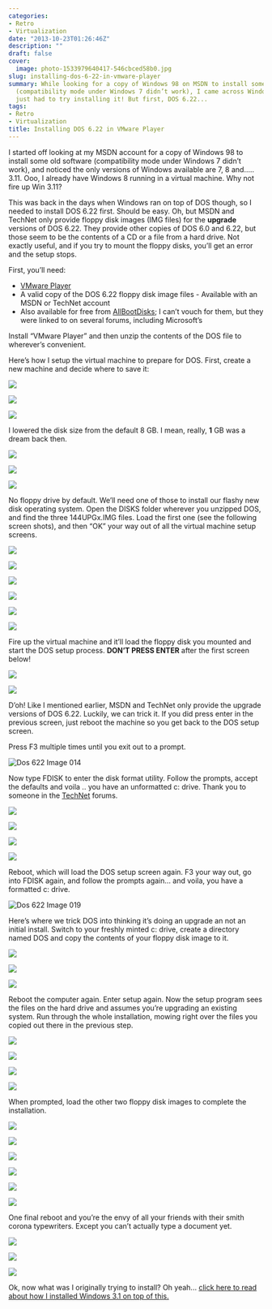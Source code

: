 ```yaml
---
categories:
- Retro
- Virtualization
date: "2013-10-23T01:26:46Z"
description: ""
draft: false
cover:
  image: photo-1533979640417-546cbced58b0.jpg
slug: installing-dos-6-22-in-vmware-player
summary: While looking for a copy of Windows 98 on MSDN to install some old software
  (compatibility mode under Windows 7 didn’t work), I came across Windows 3.11. I
  just had to try installing it! But first, DOS 6.22...
tags:
- Retro
- Virtualization
title: Installing DOS 6.22 in VMware Player
---
```

I started off looking at my MSDN account for a copy of Windows 98 to install some old software (compatibility mode under Windows 7 didn’t work), and noticed the only versions of Windows available are 7, 8 and….. 3.11. Ooo, I already have Windows 8 running in a virtual machine. Why not fire up Win 3.11?

This was back in the days when Windows ran on top of DOS though, so I needed to install DOS 6.22 first. Should be easy. Oh, but MSDN and TechNet only provide floppy disk images (IMG files) for the __upgrade__ versions of DOS 6.22. They provide other copies of DOS 6.0 and 6.22, but those seem to be the contents of a CD or a file from a hard drive. Not exactly useful, and if you try to mount the floppy disks, you’ll get an error and the setup stops.

First, you’ll need:

- [VMware Player](http://www.vmware.com/products/player/)
- A valid copy of the DOS 6.22 floppy disk image files - Available with an MSDN or TechNet account
- Also available for free from [AllBootDisks](http://www.allbootdisks.com/download/iso.html); I can’t vouch for them, but they were linked to on several forums, including Microsoft’s

Install “VMware Player” and then unzip the contents of the DOS file to wherever’s convenient.

Here’s how I setup the virtual machine to prepare for DOS. First, create a new machine and decide where to save it:

![](https://grantwinney.com/content/images/2019/05/Image-001.png)

![](https://grantwinney.com/content/images/2019/05/Image-002.png)

![](https://grantwinney.com/content/images/2019/05/Image-003.png)

I lowered the disk size from the default 8 GB. I mean, really, __1__ GB was a dream back then.

![](https://grantwinney.com/content/images/2019/05/Image-004.png)

![](https://grantwinney.com/content/images/2019/05/Image-005.png)

![](https://grantwinney.com/content/images/2019/05/enhanced-buzz-1383-1316471212-32.jpg)

No floppy drive by default. We’ll need one of those to install our flashy new disk operating system. Open the DISKS folder wherever you unzipped DOS, and find the three 144UPGx.IMG files. Load the first one (see the following screen shots), and then “OK” your way out of all the virtual machine setup screens.

![](https://grantwinney.com/content/images/2019/05/Image-006.png)

![](https://grantwinney.com/content/images/2019/05/Image-007.png)

![](https://grantwinney.com/content/images/2019/05/Image-008.png)

![](https://grantwinney.com/content/images/2019/05/Image-009.png)

![](https://grantwinney.com/content/images/2019/05/Image-010.png)

![](https://grantwinney.com/content/images/2019/05/Image-011.png)

Fire up the virtual machine and it’ll load the floppy disk you mounted and start the DOS setup process. ****DON’T PRESS ENTER**** after the first screen below!

![](https://grantwinney.com/content/images/2019/05/Image-012.png)

![](https://grantwinney.com/content/images/2019/05/Image-013.png)

D’oh! Like I mentioned earlier, MSDN and TechNet only provide the upgrade versions of DOS 6.22. Luckily, we can trick it. If you did press enter in the previous screen, just reboot the machine so you get back to the DOS setup screen.

Press F3 multiple times until you exit out to a prompt.

![Dos 622 Image 014](https://grantwinney.com/content/images/2014/04/Image-014.png)

Now type FDISK to enter the disk format utility. Follow the prompts, accept the defaults and voila .. you have an unformatted c: drive. Thank you to someone in the [TechNet](http://social.technet.microsoft.com/Forums/windowsserver/en-US/e18f4409-6b2d-437a-b505-7e18db77f608/msdos-622-under-hyperv?forum=winserverhyperv) forums.

![](https://grantwinney.com/content/images/2019/05/Image-015.png)

![](https://grantwinney.com/content/images/2019/05/Image-016.png)

![](https://grantwinney.com/content/images/2019/05/Image-017.png)

![](https://grantwinney.com/content/images/2019/05/Image-018.png)

Reboot, which will load the DOS setup screen again. F3 your way out, go into FDISK again, and follow the prompts again… and voila, you have a formatted c: drive.

![Dos 622 Image 019](https://grantwinney.com/content/images/2014/04/Image-019.png)

Here’s where we trick DOS into thinking it’s doing an upgrade an not an initial install. Switch to your freshly minted c: drive, create a directory named DOS and copy the contents of your floppy disk image to it.

![](https://grantwinney.com/content/images/2019/05/Image-020.png)

![](https://grantwinney.com/content/images/2019/05/Image-021.png)

![](https://grantwinney.com/content/images/2019/05/Image-022.png)

Reboot the computer again. Enter setup again. Now the setup program sees the files on the hard drive and assumes you’re upgrading an existing system. Run through the whole installation, mowing right over the files you copied out there in the previous step.

![](https://grantwinney.com/content/images/2019/05/Image-023.png)

![](https://grantwinney.com/content/images/2019/05/Image-024.png)

![](https://grantwinney.com/content/images/2019/05/Image-025.png)

![](https://grantwinney.com/content/images/2019/05/Image-026.png)

When prompted, load the other two floppy disk images to complete the installation.

![](https://grantwinney.com/content/images/2019/05/Image-027.png)

![](https://grantwinney.com/content/images/2019/05/Image-028.png)

![](https://grantwinney.com/content/images/2019/05/Image-029.png)

![](https://grantwinney.com/content/images/2019/05/Image-030.png)

![](https://grantwinney.com/content/images/2019/05/Image-031.png)

![](https://grantwinney.com/content/images/2019/05/Image-032.png)

One final reboot and you’re the envy of all your friends with their smith corona typewriters. Except you can’t actually type a document yet.

![](https://grantwinney.com/content/images/2019/05/Image-033.png)

![](https://grantwinney.com/content/images/2019/05/Image-034.png)

![](https://grantwinney.com/content/images/2019/05/Image-035.png)

Ok, now what was I originally trying to install? Oh yeah... [click here to read about how I installed Windows 3.1 on top of this.](https://grantwinney.com/installing-windows-3-1-in-vmware-player/)